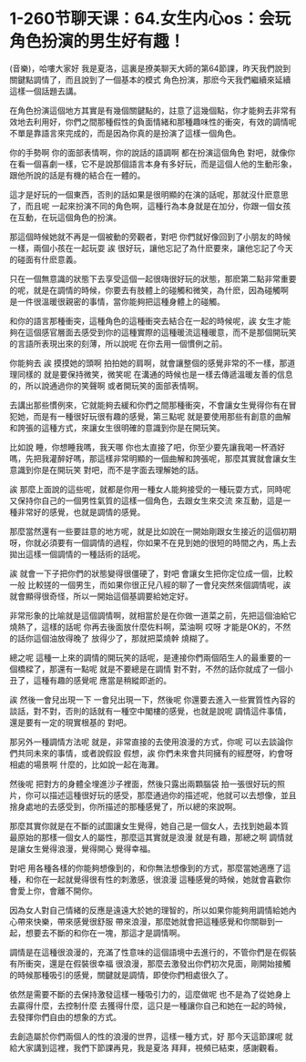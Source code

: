 # 1-260节聊天课：64.女生内心os：会玩角色扮演的男生好有趣！

(音樂)，哈嘍大家好 我是夏洛，這裏是撩美聊天大師的第64節課，昨天我們說到關鍵點調情了，而且說到了一個基本的模式 角色扮演，那麽今天我們繼續來延續這樣一個話題去講。

在角色扮演這個地方其實是有幾個關鍵點的，註意了這幾個點，你才能夠去非常有效地去利用好，你們之間那種假性的負面情緒和那種趣味性的衝突，有效的調情呢不單是靠語言來完成的，而是因為你真的是扮演了這樣一個角色。

你的手勢啊 你的面部表情啊，你的說話的語調啊 都在扮演這個角色 對吧，就像你在看一個喜劇一樣，它不是說那個語言本身有多好玩，而是這個人他的生動形象，跟他所說的話是有機的結合在一體的。

這才是好玩的一個東西，否則的話如果是很明顯的在演的話呢，那就沒什麽意思了，而且呢 一起來扮演不同的角色啊，這種行為本身就是在加分，你跟一個女孩在互動，在玩這個角色的扮演。

那這個時候她就不再是一個被動的旁觀者，對吧 你們就好像回到了小朋友的時候一樣，兩個小孩在一起玩耍 誒 很好玩，讓他忘記了為什麽要來，讓他忘記了今天的碰面有什麽意義。

只在一個無意識的狀態下去享受這個一起很嗨很好玩的狀態，那麽第二點非常重要的呢，就是在調情的時候，你要去有肢體上的碰觸和微笑，為什麽，因為碰觸啊 是一件很溫暖很親密的事情，當你能夠把這種身體上的碰觸。

和你的語言那種衝突，這種角色的這種衝突去結合在一起的時候呢，誒 女生才能夠在這個感官層面去感受到你的這種實際的這種暖流這種暖意，而不是那個開玩笑的言語所表現出來的刻薄，所以說呢 在你去用一個慣例之前。

你能夠去 誒 摸摸她的頭啊 拍拍她的肩啊，就會讓整個的感覺非常的不一樣，那道理同樣的 就是要保持微笑，微笑呢 在溝通的時候也是一樣去傳遞溫暖友善的信息的，所以說通過你的笑聲啊 或者開玩笑的面部表情啊。

去講出那些慣例來，它就能夠去緩和你們之間那種衝突，不會讓女生覺得你有在冒犯她，而是有一種很好玩很有趣的感覺，第三點呢 就是要使用那些有創意的曲解和誇張的這種方式，來讓女生很明確的意識到你是在開玩笑。

比如說 睡，你想睡我嗎，我天哪 你也太直接了吧，你至少要先讓我喝一杯酒好嗎，先把我灌醉好嗎，那這樣非常明顯的一個曲解和誇張呢，那麼其實就會讓女生意識到你是在開玩笑 對吧，而不是字面去理解她的話。

誒 那麼上面說的這些呢，就都是你用一種女人能夠接受的一種玩耍方式，同時呢 又保持你自己的一個男性氣質的這樣一個角色，去跟女生來交流 來互動，這是一種非常好的感覺，也就是調情的感覺。

那麼當然還有一些要註意的地方呢，就是比如說在一開始剛跟女生接近的這個初期呀，你就必須要有一個調情的過程，你如果不在見到她的很短的時間之內，馬上去拋出這樣一個調情的一種話術的話呢。

誒 就會一下子把你們的狀態變得很僵硬了，對吧 會讓女生把你定位成一個，比較一般 比較搓的一個男生，而如果你很正兒八經的聊了一會兒突然來個調情呢，誒 就會顯得很奇怪，所以一開始這個基調要給她定好。

非常形象的比喻就是這個調情啊，就相當於是在你做一道菜之前，先把這個油給它燒熱了，這樣的話呢 你再去後面放什麼佐料啊，菜油啊 哎呀 才能是OK的，不然的話你這個油放得晚了 放得少了，那就把菜燒幹 燒糊了。

總之呢 這種一上來的調情的開玩笑的話呢，是連接你們兩個陌生人的最重要的一個橋樑了，那還有一點呢 就是不要總是在調情 對不對，不然的話你就成了一個小丑了，這種有趣的感覺呢 應當是稍縱即逝的。

誒 然後一會兒出現一下 一會兒出現一下，然後呢 你還要去進入一些實質性內容的談話，對不對，否則的話就有一種空中閣樓的感覺，也就是說呢 調情這件事情，還是要有一定的現實根基的 對吧。

那另外一種調情方法呢 就是，非常直接的去使用浪漫的方式，你呢 可以去談論你們共同未來的事情，或者說假設 假想，誒 你們未來會共同擁有的經歷呀，約會呀 相處的場景啊 什麼的，比如說一起在海灘。

然後呢 把對方的身體全埋進沙子裡面，然後只露出兩顆腦袋 拍一張很好玩的照片，你可以描述這種很好玩的感受，那麼通過你的描述呢，他就可以去想像，並且捨身處地的去感受到，你所描述的那種感覺了，所以總的來說啊。

那麼其實你就是在不斷的試圖讓女生覺得，她自己是一個女人，去找到她最本質 最原始的那樣一個女人的屬性，那麼這其實就是浪漫 就是有趣，那總之啊 調情就是讓女生覺得浪漫，覺得開心 覺得幸福。

對吧 用各種各樣的你能夠想像到的，和你無法想像到的方式，那麼當她適應了這種，和你在一起就覺得很有性的刺激感，很浪漫 這種感覺的時候，她就會喜歡你 會愛上你，會離不開你。

因為女人對自己情緒的反應是遠遠大於她的理智的，所以如果你能夠用調情給她內心帶來快樂，帶來感覺很舒服 帶來浪漫，那麼她就會把這種感覺和你關聯到一起，想要去不斷的和你在一塊，那這才是調情啊。

調情是在這種很浪漫的，充滿了性意味的這個語境中去進行的，不管你們是在假裝有所衝突，還是在假裝很幸福 很浪漫，那麼去激發出你們初次見面，剛開始接觸的時候那種吸引的感覺，關鍵就是調情，即使你們相處很久了。

依然是需要不斷的去保持激發這樣一種吸引力的，這麼做呢 也不是為了從她身上去贏得什麼，去控制什麼 去獲得什麼，這只是一種讓你自己和她在一起的時候，去發揮你們自由的想象的方式。

去創造屬於你們兩個人的性的浪漫的世界，這樣一種方式，好 那今天這節課呢 就給大家講到這裡，我們下節課再見，我是夏洛 拜拜，視頻已結束，感謝觀看。

